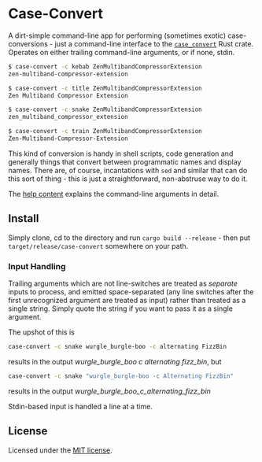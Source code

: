 Case-Convert
============

A dirt-simple command-line app for performing (sometimes exotic) case-conversions - just
a command-line interface to the [`case_convert`](https://crates.io/crates/case_convert)
Rust crate.  Operates on either trailing command-line arguments, or if none, stdin.

```sh
$ case-convert -c kebab ZenMultibandCompressorExtension
zen-multiband-compressor-extension

$ case-convert -c title ZenMultibandCompressorExtension
Zen Multiband Compressor Extension

$ case-convert -c snake ZenMultibandCompressorExtension
zen_multiband_compressor_extension

$ case-convert -c train ZenMultibandCompressorExtension
Zen-Multiband-Compressor-Extension
```

This kind of conversion is handy in shell scripts, code generation and generally things
that convert between programmatic names and display names.  There are, of course, incantations
with `sed` and similar that can do this sort of thing - this is just a straightforward,
non-abstruse way to do it.

The [help content](https://github.com/timboudreau/case/blob/main/src/help.txt) explains the command-line arguments in detail.


Install
-------

Simply clone, cd to the directory and run `cargo build --release` - then
put `target/release/case-convert` somewhere on your path.


### Input Handling

Trailing arguments which are not line-switches are treated as *separate* inputs
to process, and emitted space-separated (any line switches after the first 
unrecognized argument are treated as input) rather than treated as a single
string.  Simply quote the string if you want to pass it as a single argument.

The upshot of this is 

```sh
case-convert -c snake wurgle_burgle-boo -c alternating FizzBin
```

results in the output *wurgle_burgle_boo c alternating fizz_bin*, but

```sh
case-convert -c snake "wurgle_burgle-boo -c Alternating FizzBin"
```

results in the output *wurgle_burgle_boo_c_alternating_fizz_bin*

Stdin-based input is handled a line at a time.


License
-------

Licensed under the [MIT license](https://opensource.org/license/mit).
